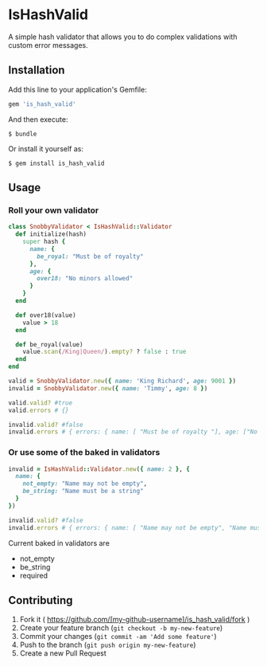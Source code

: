 # IsHashValid

A simple hash validator that allows you to do complex validations with custom error messages.

## Installation

Add this line to your application's Gemfile:

```ruby
gem 'is_hash_valid'
```

And then execute:

    $ bundle

Or install it yourself as:

    $ gem install is_hash_valid

## Usage

### Roll your own validator 

```ruby
class SnobbyValidator < IsHashValid::Validator
  def initialize(hash)
    super hash {
      name: {
        be_royal: "Must be of royalty"
      },
      age: {
        over18: "No minors allowed"
      }
    }
  end

  def over18(value)
    value > 18
  end

  def be_royal(value)
    value.scan(/King|Queen/).empty? ? false : true
  end
end

valid = SnobbyValidator.new({ name: 'King Richard', age: 9001 })
invalid = SnobbyValidator.new({ name: 'Timmy', age: 8 })

valid.valid? #true
valid.errors # {}

invalid.valid? #false
invalid.errors # { errors: { name: [ "Must be of royalty "], age: ["No minors allowed"] } }

```

### Or use some of the baked in validators

```ruby
invalid = IsHashValid::Validator.new({ name: 2 }, { 
  name: {
    not_empty: "Name may not be empty",
    be_string: "Name must be a string"
  } 
})

invalid.valid? #false
invalid.errors # { errors: { name: [ "Name may not be empty", "Name must be a string" ] } }
```

Current baked in validators are 

* not_empty
* be_string
* required

## Contributing

1. Fork it ( https://github.com/[my-github-username]/is_hash_valid/fork )
2. Create your feature branch (`git checkout -b my-new-feature`)
3. Commit your changes (`git commit -am 'Add some feature'`)
4. Push to the branch (`git push origin my-new-feature`)
5. Create a new Pull Request
